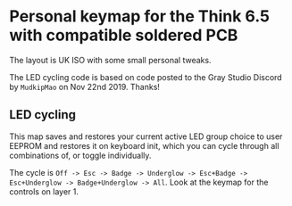 # Personal keymap for the Think 6.5 with compatible soldered PCB

The layout is UK ISO with some small personal tweaks.

The LED cycling code is based on code posted to the Gray Studio Discord by `MudkipMao` on Nov 22nd 2019. Thanks!

## LED cycling

This map saves and restores your current active LED group choice to user EEPROM and restores it on keyboard init, which you can cycle through all combinations of, or toggle individually.

The cycle is `Off -> Esc -> Badge -> Underglow -> Esc+Badge -> Esc+Underglow -> Badge+Underglow -> All`. Look at the keymap for the controls on layer 1.
